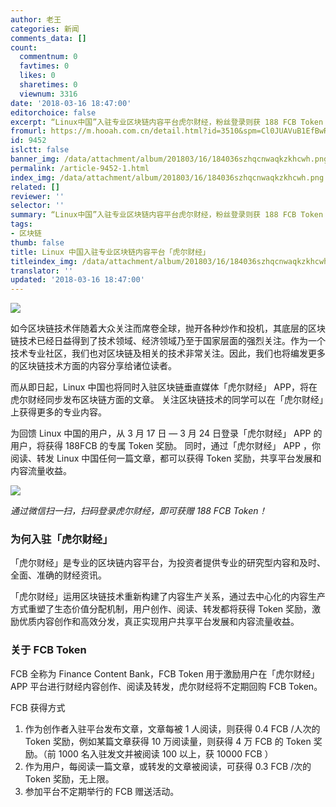```yaml
---
author: 老王
categories: 新闻
comments_data: []
count:
  commentnum: 0
  favtimes: 0
  likes: 0
  sharetimes: 0
  viewnum: 3316
date: '2018-03-16 18:47:00'
editorchoice: false
excerpt: “Linux中国”入驻专业区块链内容平台虎尔财经，粉丝登录则获 188 FCB Token 福利。从此，你的阅读、转发都有价值
fromurl: https://m.hooah.com.cn/detail.html?id=3510&spm=Cl0JUAVuB1EfBwRaBhQCWW8NFQhSVV1IAQBSW1cDAwAHU1JaDAcFUg4DAgAaD1NXBh0ABAkJGw1R
id: 9452
islctt: false
banner_img: /data/attachment/album/201803/16/184036szhqcnwaqkzkhcwh.png
permalink: /article-9452-1.html
index_img: /data/attachment/album/201803/16/184036szhqcnwaqkzkhcwh.png
related: []
reviewer: ''
selector: ''
summary: “Linux中国”入驻专业区块链内容平台虎尔财经，粉丝登录则获 188 FCB Token 福利。从此，你的阅读、转发都有价值
tags:
- 区块链
thumb: false
title: Linux 中国入驻专业区块链内容平台「虎尔财经」
titleindex_img: /data/attachment/album/201803/16/184036szhqcnwaqkzkhcwh.png
translator: ''
updated: '2018-03-16 18:47:00'
---
```


![](/data/attachment/album/201803/16/184036szhqcnwaqkzkhcwh.png)


如今区块链技术伴随着大众关注而席卷全球，抛开各种炒作和投机，其底层的区块链技术已经日益得到了技术领域、经济领域乃至于国家层面的强烈关注。作为一个技术专业社区，我们也对区块链及相关的技术非常关注。因此，我们也将编发更多的区块链技术方面的内容分享给诸位读者。


而从即日起，Linux 中国也将同时入驻区块链垂直媒体「虎尔财经」 APP，将在虎尔财经同步发布区块链方面的文章。 关注区块链技术的同学可以在「虎尔财经」上获得更多的专业内容。


为回馈 Linux 中国的用户，从 3 月 17 日 — 3 月 24 日登录「虎尔财经」 APP 的用户，将获得 188FCB 的专属 Token 奖励。 同时，通过「虎尔财经」 APP ，你阅读、转发 Linux 中国任何一篇文章，都可以获得 Token 奖励，共享平台发展和内容流量收益。


![](/data/attachment/album/201803/16/184550g6gpyry6rfdyz5zi.png)


*通过微信扫一扫，扫码登录虎尔财经，即可获赠 188 FCB Token！*


### 为何入驻「虎尔财经」


「虎尔财经」是专业的区块链内容平台，为投资者提供专业的研究型内容和及时、全面、准确的财经资讯。


「虎尔财经」运用区块链技术重新构建了内容生产关系，通过去中心化的内容生产方式重塑了生态价值分配机制，用户创作、阅读、转发都将获得 Token 奖励，激励优质内容创作和高效分发，真正实现用户共享平台发展和内容流量收益。


### 关于 FCB Token


FCB 全称为 Finance Content Bank，FCB Token 用于激励用户在「虎尔财经」 APP 平台进行财经内容创作、阅读及转发，虎尔财经将不定期回购 FCB Token。


FCB 获得方式


1. 作为创作者入驻平台发布文章，文章每被 1 人阅读，则获得 0.4 FCB /人次的 Token 奖励，例如某篇文章获得 10 万阅读量，则获得 4 万 FCB 的 Token 奖励。（前 1000 名入驻发文并被阅读 100 以上，获 10000 FCB ）
2. 作为用户，每阅读一篇文章，或转发的文章被阅读，可获得 0.3 FCB /次的 Token 奖励，无上限。
3. 参加平台不定期举行的 FCB 赠送活动。